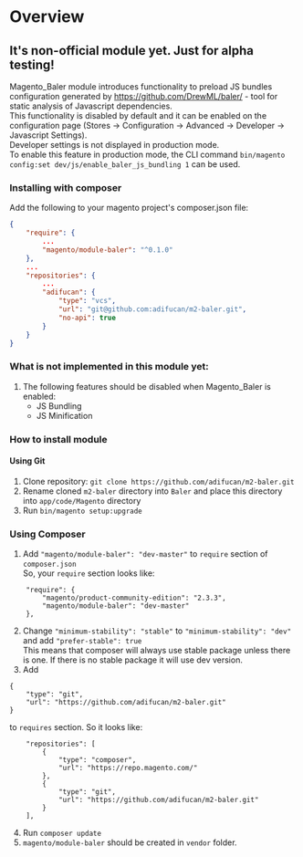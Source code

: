 # Overview

## **It's non-official module yet. Just for alpha testing!**

Magento_Baler module introduces functionality to preload JS bundles configuration generated by https://github.com/DrewML/baler/ - tool for static analysis of Javascript dependencies.  
This functionality is disabled by default and it can be enabled on the configuration page (Stores -> Configuration -> Advanced -> Developer -> Javascript Settings).  
Developer settings is not displayed in production mode.  
To enable this feature in production mode, the CLI command `bin/magento config:set dev/js/enable_baler_js_bundling 1` can be used.

### Installing with composer
Add the following to your magento project's composer.json file:
```json
{
    "require": {
        ...
        "magento/module-baler": "^0.1.0"
    },
    ...
    "repositories": {
        ...
        "adifucan": {
            "type": "vcs",
            "url": "git@github.com:adifucan/m2-baler.git",
            "no-api": true
        }
    }
}
```


### What is not implemented in this module yet:
1. The following features should be disabled when Magento_Baler is enabled:
   - JS Bundling
   - JS Minification
   
### How to install module

#### Using Git
1. Clone repository: `git clone https://github.com/adifucan/m2-baler.git`
2. Rename cloned `m2-baler` directory into `Baler` and place this directory into `app/code/Magento` directory
3. Run `bin/magento setup:upgrade`

### Using Composer
1. Add `"magento/module-baler": "dev-master"` to `require` section of `composer.json`  
So, your `require` section looks like:
````
    "require": {
        "magento/product-community-edition": "2.3.3",
        "magento/module-baler": "dev-master"
    },
````
2. Change `"minimum-stability": "stable"` to `"minimum-stability": "dev"` and add `"prefer-stable": true`  
This means that composer will always use stable package unless there is one. If there is no stable package it will use dev version.
3. Add
````
{
    "type": "git",
    "url": "https://github.com/adifucan/m2-baler.git"
}
````
to `requires` section. So it looks like:
````
    "repositories": [
        {
            "type": "composer",
            "url": "https://repo.magento.com/"
        },
        {
            "type": "git",
            "url": "https://github.com/adifucan/m2-baler.git"
        }
    ],
````
4. Run `composer update`
5. `magento/module-baler` should be created in `vendor` folder.
 
